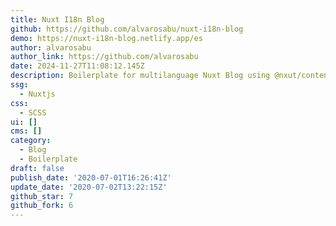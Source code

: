 ```yaml
---
title: Nuxt I18n Blog
github: https://github.com/alvarosabu/nuxt-i18n-blog
demo: https://nuxt-i18n-blog.netlify.app/es
author: alvarosabu
author_link: https://github.com/alvarosabu
date: 2024-11-27T11:08:12.145Z
description: Boilerplate for multilanguage Nuxt Blog using @nxut/content + nuxt-i18n
ssg:
  - Nuxtjs
css:
  - SCSS
ui: []
cms: []
category:
  - Blog
  - Boilerplate
draft: false
publish_date: '2020-07-01T16:26:41Z'
update_date: '2020-07-02T13:22:15Z'
github_star: 7
github_fork: 6
---
```

